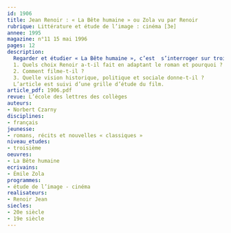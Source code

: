 ```yaml
---
id: 1906
title: Jean Renoir : « La Bête humaine » ou Zola vu par Renoir 
rubrique: Littérature et étude de l’image : cinéma [3e]
annee: 1995
magazine: n°11 15 mai 1996
pages: 12
description: 
  Regarder et étudier « La Bête humaine », c’est  s’interroger sur trois points qui sont autant d’objectifs :
  1. Quels choix Renoir a-t-il fait en adaptant le roman et pourquoi ?
  2. Comment filme-t-il ?
  3. Quelle vision historique, politique et sociale donne-t-il ?
  L’article est suivi d’une grille d’étude du film.
article_pdf: 1906.pdf
revue: L’école des lettres des collèges
auteurs:
- Norbert Czarny
disciplines:
- français
jeunesse:
- romans, récits et nouvelles « classiques »
niveau_etudes:
- troisième
oeuvres:
- La Bête humaine
ecrivains:
- Émile Zola
programmes:
- étude de l’image - cinéma
realisateurs:
- Renoir Jean
siecles:
- 20e siècle
- 19e siècle
---
```

